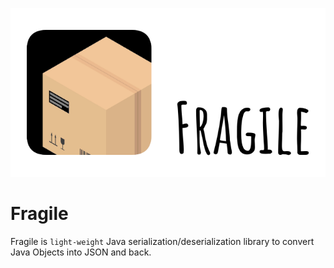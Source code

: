 ![logo](./docs/icon/Fragile.png)

# Fragile

Fragile is `light-weight` Java serialization/deserialization library to convert Java Objects into JSON and back.

